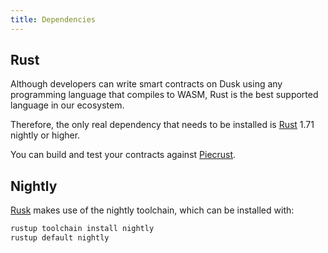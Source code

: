 ```yaml
---
title: Dependencies
---
```


## Rust

Although developers can write smart contracts on Dusk using any programming language that compiles to WASM, Rust is the best supported language in our ecosystem.

Therefore, the only real dependency that needs to be installed is <a href="https://www.rust-lang.org/tools/install" target="_blank">Rust</a> 1.71 nightly or higher. 

You can build and test your contracts against <a href="https://github.com/dusk-network/piecrust" target="_blank">Piecrust</a>.

## Nightly

<a href="https://github.com/dusk-network/rusk" target="_blank">Rusk</a> makes use of the nightly toolchain, which can be installed with:
```bash
rustup toolchain install nightly
rustup default nightly
```

<!---
# Optional dependencies

If in addition to test your smart contracts against <a href="https://github.com/dusk-network/piecrust" target="_blank">Piecrust</a> you want to deploy them on-chain, you can set up your local cluster and add the following dependencies:

#### GCC
To run Rusk, you will need to install <a href="https://gcc.gnu.org/install/" target="_blank">GCC</a> 13 or higher.

#### Clang
To run Rusk, you will need to install <a href="https://clang.llvm.org/get_started.html" target="_blank">Clang</a> 13 or higher.

#### wasm-pack

To build the WASM contracts, `wasm-pack` is required:
```bash
cargo install wasm-pack
```
-->